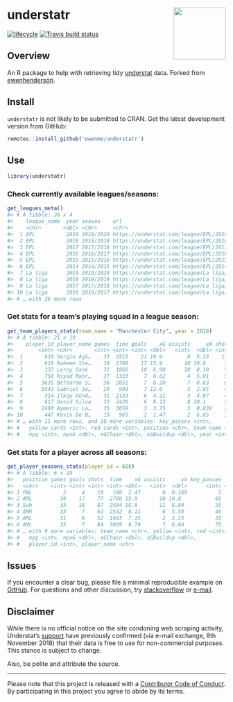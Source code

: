 
# understatr <img src="man/figures/logo.png" alt="" width="120" align="right" />

[![lifecycle](https://img.shields.io/badge/lifecycle-experimental-orange.svg)](https://www.tidyverse.org/lifecycle/#experimental)
[![Travis build
status](https://travis-ci.org/ewenme/understatr.svg?branch=master)](https://travis-ci.org/ewenme/understatr)

## Overview

An R package to help with retrieving tidy
[understat](https://understat.com/) data. Forked from [ewenhenderson](https://github.com/ewenme/understatr).

## Install

`understatr` is not likely to be submitted to CRAN. Get the latest
development version from GitHub:

``` r
remotes::install_github('ewenme/understatr')
```

## Use

``` r
library(understatr)
```

### Check currently available leagues/seasons:

``` r
get_leagues_meta()
#> # A tibble: 36 x 4
#>    league_name  year season    url
#>    <chr>       <dbl> <chr>     <chr>
#>  1 EPL          2019 2019/2020 https://understat.com/league/EPL/2019
#>  2 EPL          2018 2018/2019 https://understat.com/league/EPL/2018
#>  3 EPL          2017 2017/2018 https://understat.com/league/EPL/2017
#>  4 EPL          2016 2016/2017 https://understat.com/league/EPL/2016
#>  5 EPL          2015 2015/2016 https://understat.com/league/EPL/2015
#>  6 EPL          2014 2014/2015 https://understat.com/league/EPL/2014
#>  7 La liga      2019 2019/2020 https://understat.com/league/La liga/2019
#>  8 La liga      2018 2018/2019 https://understat.com/league/La liga/2018
#>  9 La liga      2017 2017/2018 https://understat.com/league/La liga/2017
#> 10 La liga      2016 2016/2017 https://understat.com/league/La liga/2016
#> # … with 26 more rows
```

### Get stats for a team’s playing squad in a league season:

``` r
get_team_players_stats(team_name = "Manchester City", year = 2018)
#> # A tibble: 21 x 19
#>    player_id player_name games  time goals    xG assists     xA shots
#>        <int> <chr>       <int> <int> <int> <dbl>   <int>  <dbl> <int>
#>  1       619 Sergio Agü…    33  2515    21 19.9        8  5.23    118
#>  2       618 Raheem Ste…    34  2788    17 15.9       10 10.8      77
#>  3       337 Leroy Sané     31  1866    10  6.98      10  8.10     56
#>  4       750 Riyad Mahr…    27  1333     7  6.62       4  5.01     54
#>  5      3635 Bernardo S…    36  2851     7  8.20       7  8.63     62
#>  6      5543 Gabriel Je…    29   993     7 12.6        3  2.65     43
#>  7       314 Ilkay Günd…    31  2133     6  4.21       3  4.97     43
#>  8       617 David Silva    33  2426     6  8.13       8 10.1      51
#>  9      2498 Aymeric La…    35  3059     3  3.75       3  0.839    26
#> 10       447 Kevin De B…    19   965     2  1.47       2  6.65     31
#> # … with 11 more rows, and 10 more variables: key_passes <int>,
#> #   yellow_cards <int>, red_cards <int>, position <chr>, team_name <chr>,
#> #   npg <int>, npxG <dbl>, xGChain <dbl>, xGBuildup <dbl>, year <int>
```

### Get stats for a player across all seasons:

``` r
get_player_seasons_stats(player_id = 618)
#> # A tibble: 6 x 19
#>   position games goals shots  time    xG assists     xA key_passes  year
#>   <chr>    <int> <int> <int> <int> <dbl>   <int>  <dbl>      <int> <int>
#> 1 FWL          2     4    10   180  2.47       0  0.169          2  2019
#> 2 AML         34    17    77  2788 15.9       10 10.8           66  2018
#> 3 Sub         33    18    87  2594 18.8       11  8.84          55  2017
#> 4 AMR         33     7    64  2532  8.11       6  5.50          46  2016
#> 5 AML         31     6    52  1943  7.15       2  3.25          35  2015
#> 6 AML         35     7    84  3059  8.79       7  6.04          75  2014
#> # … with 9 more variables: team_name <chr>, yellow <int>, red <int>,
#> #   npg <int>, npxG <dbl>, xGChain <dbl>, xGBuildup <dbl>,
#> #   player_id <int>, player_name <chr>
```

## Issues

If you encounter a clear bug, please file a minimal reproducible example
on [GitHub](https://github.com/ewenme/understatr/issues). For questions
and other discussion, try [stackoverflow](https://stackoverflow.com/) or
[e-mail](ewenhenderson@gmail.com).

## Disclaimer

While there is no official notice on the site condoning web scraping
activity, Understat’s [support](support@understat.com) have previously
confirmed (via e-mail exchange, 8th November 2018) that their data is
free to use for non-commercial purposes. This stance is subject to
change.

Also, be polite and attribute the source.

-----

Please note that this project is released with a [Contributor Code of
Conduct](CODE_OF_CONDUCT.md). By participating in this project you agree
to abide by its terms.
